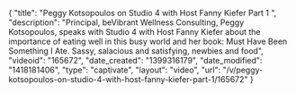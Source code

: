 {
    "title": "Peggy Kotsopoulos on Studio 4 with Host Fanny Kiefer Part 1 ",
    "description": "Principal, beVibrant Wellness Consulting, Peggy Kotsopoulos, speaks with Studio 4 with Host Fanny Kiefer about the importance of eating well in this busy world and her book: Must Have Been Something I Ate. Sassy, salacious and satisfying, newbies and food",
    "videoid": "165672",
    "date_created": "1399316179",
    "date_modified": "1418181406",
    "type": "captivate",
    "layout": "video",
    "url": "\/v\/peggy-kotsopoulos-on-studio-4-with-host-fanny-kiefer-part-1\/165672"
}
